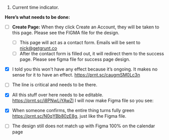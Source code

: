 1. Current time indicator.

**Here’s what needs to be done:**

- [ ]  **Create Page:** When they click Create an Account, they will be taken to this page. Please see the FIGMA file for the design.
    - [ ]  This page will act as a contact form. Emails will be sent to nick@getgrunt.co
    - [ ]  After the contact form is filled out, it will redirect them to the success page. Please see figma file for success page design.
- [X]  I told you this won't have any effect because it’s ongoing. It makes no sense for it to have an effect. https://prnt.sc/caugmSM0Lc3n
- [ ]  The line is critical and needs to be there.
- [X]  All this stuff over here needs to be editable. https://prnt.sc/i8PNwLjYAwZl I will now make Figma file so you see:
- [X]  When someone confirms, the entire thing turns fully green https://prnt.sc/N0qYBb80zE8g, just like the Figma file.
- [ ]  The design still does not match up with Figma 100% on the calendar page

